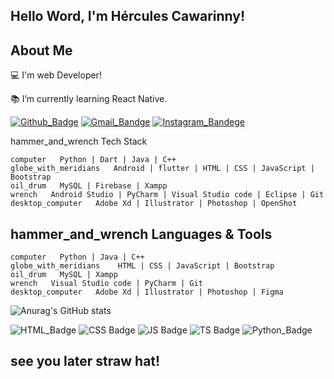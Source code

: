 ## Hello Word, I'm Hércules Cawarinny! 

## About Me

:computer: I'm web Developer!

:books: I’m currently learning React Native.

[![Github_Badge](https://img.shields.io/badge/GitHub-100000?style=for-the-badge&logo=github&logoColor=white)](https://github.com/Cawarinny)  [![Gmail_Bandge](https://img.shields.io/badge/Gmail-D14836?style=for-the-badge&logo=gmail&logoColor=white)](https://www.instagram.com/herculescawarinny/)  [![Instagram_Bandege](https://img.shields.io/badge/Instagram-E4405F?style=for-the-badge&logo=instagram&logoColor=white)](https://www.instagram.com/herculescawarinny/)

hammer_and_wrench Tech Stack

    computer   Python | Dart | Java | C++
    globe_with_meridians   Android | flutter | HTML | CSS | JavaScript | Bootstrap
    oil_drum   MySQL | Firebase | Xampp
    wrench   Android Studio | PyCharm | Visual Studio code | Eclipse | Git
    desktop_computer   Adobe Xd | Illustrator | Photoshop | OpenShot


## hammer_and_wrench Languages & Tools

    computer   Python | Java | C++
    globe_with_meridians    HTML | CSS | JavaScript | Bootstrap
    oil_drum   MySQL | Xampp
    wrench   Visual Studio code | PyCharm | Git
    desktop_computer   Adobe Xd | Illustrator | Photoshop | Figma

![Anurag's GitHub stats](https://github-readme-stats.vercel.app/api?username=Cawarinny&show_icons=true&theme=nord&layout=compact)

![HTML_Badge](https://img.shields.io/badge/HTML5-E34F26?style=for-the-badge&logo=html5&logoColor=white)  ![CSS Badge](https://img.shields.io/badge/CSS3-1572B6?style=for-the-badge&logo=css3&logoColor=white)  ![JS Badge](https://img.shields.io/badge/JavaScript-F7DF1E?style=for-the-badge&logo=javascript&logoColor=black)  ![TS Badge](https://img.shields.io/badge/TypeScript-007ACC?style=for-the-badge&logo=typescript&logoColor=white)  ![Python_Badge](https://img.shields.io/badge/Python-3776AB?style=for-the-badge&logo=python&logoColor=white)

 ## see you later straw hat!
